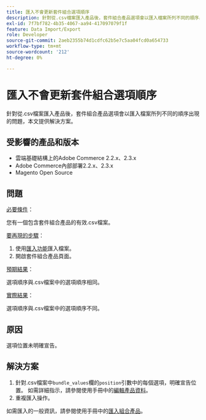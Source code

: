 ```yaml
---
title: 匯入不會更新套件組合選項順序
description: 針對從.csv檔案匯入產品後，套件組合產品選項會以匯入檔案所列不同的順序出現的問題，本文提供解決方案。
exl-id: 7f7bf782-4b35-4067-aa94-417097079f1f
feature: Data Import/Export
role: Developer
source-git-commit: 2aeb2355b74d1cdfc62b5e7c5aa04fcd0a654733
workflow-type: tm+mt
source-wordcount: '212'
ht-degree: 0%

---
```


# 匯入不會更新套件組合選項順序

針對從.csv檔案匯入產品後，套件組合產品選項會以匯入檔案所列不同的順序出現的問題，本文提供解決方案。

## 受影響的產品和版本

* 雲端基礎結構上的Adobe Commerce 2.2.x、2.3.x
* Adobe Commerce內部部署2.2.x、2.3.x
* Magento Open Source

## 問題

<u>必要條件</u>：

您有一個包含套件組合產品的有效.csv檔案。

<u>要再現的步驟</u>：

1. 使用[匯入功能](https://experienceleague.adobe.com/zh-hant/docs/commerce-admin/systems/data-transfer/import/data-import)匯入檔案。
1. 開啟套件組合產品頁面。

<u>預期結果</u>：

選項順序與.csv檔案中的選項順序相同。

<u>實際結果</u>：

選項順序與.csv檔案中的選項順序不同。

## 原因

選項位置未明確宣告。

## 解決方案

1. 針對.csv檔案中`bundle_values`欄的`position`引數中的每個選項，明確宣告位置。 如需詳細指示，請參閱使用手冊中的[編輯產品資料](https://experienceleague.adobe.com/zh-hant/docs/commerce-admin/systems/data-transfer/examples/data-transfer-bundle-products#method-2-edit-the-product-data)。
1. 重複匯入操作。

如需匯入的一般資訊，請參閱使用手冊中的[匯入組合產品](https://experienceleague.adobe.com/zh-hant/docs/commerce-admin/systems/data-transfer/examples/data-transfer-bundle-products)。
